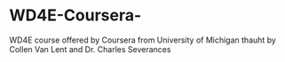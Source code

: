 # WD4E-Coursera-
WD4E course offered by Coursera from University of Michigan thauht by Collen Van Lent and Dr. Charles Severances
